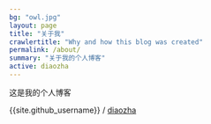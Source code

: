 ```yaml
---
bg: "owl.jpg"
layout: page
title: "关于我"
crawlertitle: "Why and how this blog was created"
permalink: /about/
summary: "关于我的个人博客"
active: diaozha
---
```


这是我的个人博客


{{site.github_username}} /
[diaozha](https://diaozha.github.io)
